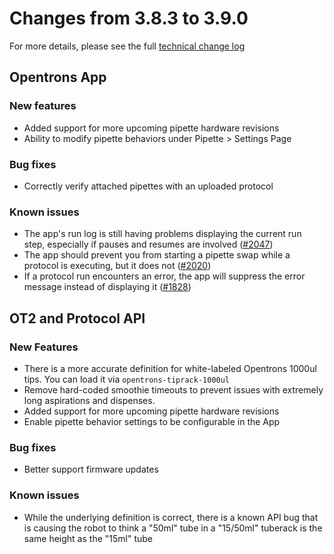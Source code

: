 # Changes from 3.8.3 to 3.9.0

For more details, please see the full [technical change log][changelog]

[changelog]: https://github.com/Opentrons/opentrons/blob/edge/CHANGELOG.md

<!-- start:@opentrons/app -->
## Opentrons App

### New features

- Added support for more upcoming pipette hardware revisions
- Ability to modify pipette behaviors under Pipette > Settings Page

### Bug fixes

- Correctly verify attached pipettes with an uploaded protocol

### Known issues

- The app's run log is still having problems displaying the current run step, especially if pauses and resumes are involved ([#2047][2047])
- The app should prevent you from starting a pipette swap while a protocol is executing, but it does not ([#2020][2020])
- If a protocol run encounters an error, the app will suppress the error message instead of displaying it ([#1828][1828])

[2047]: https://github.com/Opentrons/opentrons/issues/2047
[2020]: https://github.com/Opentrons/opentrons/issues/2020
[1828]: https://github.com/Opentrons/opentrons/issues/1828

<!-- end:@opentrons/app -->

<!-- start:@opentrons/api -->
## OT2 and Protocol API

### New Features

- There is a more accurate definition for white-labeled Opentrons 1000ul tips. You can load it via `opentrons-tiprack-1000ul`
- Remove hard-coded smoothie timeouts to prevent issues with extremely long aspirations and dispenses.
- Added support for more upcoming pipette hardware revisions
- Enable pipette behavior settings to be configurable in the App

### Bug fixes

- Better support firmware updates

### Known issues

- While the underlying definition is correct, there is a known API bug that is causing the robot to think a "50ml" tube in a "15/50ml" tuberack is the same height as the "15ml" tube


[schema-v3]: https://github.com/Opentrons/opentrons/blob/edge/shared-data/protocol-json-schema/protocolSchemaV3.json
<!-- end:@opentrons/api -->
